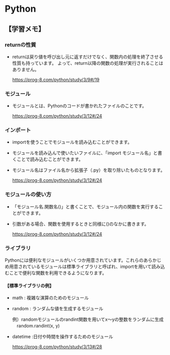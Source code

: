 # Python

## 【学習メモ】

### returnの性質

* returnは戻り値を呼び出し元に返すだけでなく、関数内の処理を終了させる性質も持っています。
  よって、return以降の関数の処理が実行されることはありません。

  https://prog-8.com/python/study/3/9#/19

### モジュール

* モジュールとは、Pythonのコードが書かれたファイルのことです。

  https://prog-8.com/python/study/3/12#/24

### インポート

* importを使うことでモジュールを読み込むことができます。

* モジュールを読み込んで使いたいファイルに、「import モジュール名」と書くことで読み込むことができます。

* モジュール名はファイル名から拡張子（.py）を取り除いたものとなります。

  https://prog-8.com/python/study/3/12#/24

### モジュールの使い方

* 「モジュール名.関数名()」と書くことで、モジュール内の関数を実行することができます。

* 引数がある場合、関数を使用するときと同様に()のなかに書きます。

  https://prog-8.com/python/study/3/12#/24

### ライブラリ

Pythonには便利なモジュールがいくつか用意されています。これらのあらかじめ用意されているモジュールは標準ライブラリと呼ばれ、importを用いて読み込むことで便利な関数を利用できるようになります。

#### 【標準ライブラリの例】

* math : 複雑な演算のためのモジュール

* random : ランダムな値を生成するモジュール

  例）randomモジュールのrandint関数を用いてx～yの整数をランダムに生成
  　random.randint(x, y)

* datetime :日付や時間を操作するためのモジュール

  https://prog-8.com/python/study/3/13#/28



















